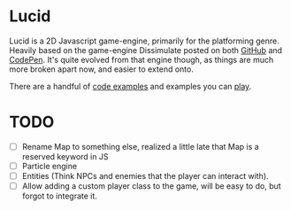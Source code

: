 # Lucid

Lucid is a 2D Javascript game-engine, primarily for the platforming genre. Heavily based on the game-engine Dissimulate posted on both [GitHub](https://github.com/dissimulate/Clarity) and [CodePen](https://codepen.io/dissimulate/pen/CqIxk). It's quite evolved from that engine though, as things are much more broken apart now, and easier to extend onto.

There are a handful of [code examples](https://github.com/dinubs/lucid) and examples you can [play](https://lucid.dinubs.now.sh).

# TODO

- [ ] Rename Map to something else, realized a little late that Map is a reserved keyword in JS
- [ ] Particle engine
- [ ] Entities (Think NPCs and enemies that the player can interact with).
- [ ] Allow adding a custom player class to the game, will be easy to do, but forgot to integrate it.
